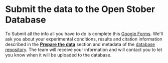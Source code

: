 # Submit the data to the Open Stober Database

To Submit all the info all you have to do is complete this [Google Forms](). We'll ask you about your experimental conditions, results and citation information described in the [**Prepare the data**](https://open-nanosystems.github.io/open-stober-project/contribute/prepare-data.html) section and metadata of the [database repository](https://doi.org/10.17605/OSF.IO/NR842). The team will receive your information and will contact you to let you know when it will be uploaded to the database.
